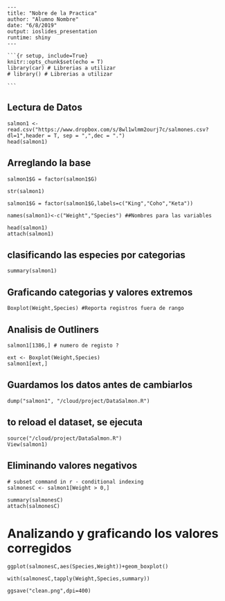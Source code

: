     ---
    title: "Nobre de la Practica"
    author: "Alumno Nombre"
    date: "6/8/2019"
    output: ioslides_presentation
    runtime: shiny
    ---

    ```{r setup, include=True}
    knitr::opts_chunk$set(echo = T)
    library(car) # Librerias a utilizar
    # library() # Librerias a utilizar

    ```

## Lectura de Datos

```{r}
salmon1 <- read.csv("https://www.dropbox.com/s/8wl1wlmm2ourj7c/salmones.csv?dl=1",header = T, sep = ",",dec = ".")
head(salmon1)
```

## Arreglando la base

```{r}
salmon1$G = factor(salmon1$G)

str(salmon1)

salmon1$G = factor(salmon1$G,labels=c("King","Coho","Keta"))

names(salmon1)<-c("Weight","Species") ##Nombres para las variables

head(salmon1)
attach(salmon1)

```

## clasificando las especies por categorias

```{r}
summary(salmon1) 
```

## Graficando categorias y valores extremos

```{r, echo = TRUE }
Boxplot(Weight,Species) #Reporta registros fuera de rango
```

## Analisis de Outliners 

```{r, echo = TRUE }
salmon1[1386,] # numero de registo ?

ext <- Boxplot(Weight,Species)
salmon1[ext,]
```

## Guardamos los datos antes de cambiarlos
```{r, echo = TRUE }
dump("salmon1", "/cloud/project/DataSalmon.R")

```

## to reload el dataset, se ejecuta
```{r}
source("/cloud/project/DataSalmon.R")
View(salmon1)
```

## Eliminando valores negativos

```{r}
# subset command in r - conditional indexing
salmonesC <- salmon1[Weight > 0,]

summary(salmonesC)
attach(salmonesC)
```

# Analizando y graficando los valores corregidos

```{r}
ggplot(salmonesC,aes(Species,Weight))+geom_boxplot()

with(salmonesC,tapply(Weight,Species,summary))

ggsave("clean.png",dpi=400)

```


